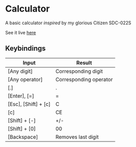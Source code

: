 # Calculator
A basic calculator *inspired* by my glorious Citizen SDC-022S

See it live [here](https://petracore.github.io/calculator/)

## Keybindings

| Input                | Result                 |
|----------------------|------------------------|
| [Any digit]          | Corresponding digit    |
| [Any operator]       | Corresponding operator |
| [.]                  | .                      |
| [Enter], [=]         | =                      |
| [Esc], [Shift] + [c] | C                      |
| [c]                  | CE                     |
| [Shift] + [-]        | +/-                    |
| [Shift] + [0]        | 00                     |
| [Backspace]          | Removes last digit     |